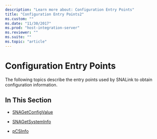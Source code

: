 ```yaml
---
description: "Learn more about: Configuration Entry Points"
title: "Configuration Entry Points2"
ms.custom: ""
ms.date: "11/30/2017"
ms.prod: "host-integration-server"
ms.reviewer: ""
ms.suite: ""
ms.topic: "article"
---
```

# Configuration Entry Points
The following topics describe the entry points used by SNALink to obtain configuration information.  
  
## In This Section  
  
-   [SNAGetConfigValue](../core/snagetconfigvalue2.md)  
  
-   [SNAGetSystemInfo](../core/snagetsysteminfo1.md)  
  
-   [pCSInfo](../core/pcsinfo1.md)
